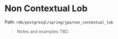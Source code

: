 # Non Contextual Lob

Path: `rdb/postgresql/spring/jpa/non_contextual_lob`

> Notes and examples TBD.
